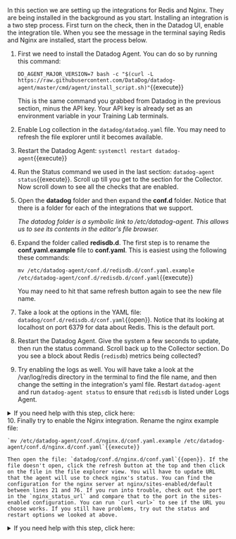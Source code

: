 In this section we are setting up the integrations for Redis and Nginx. They are being installed in the background as you start. Installing an integration is a two step process. First turn on the check, then in the Datadog UI, enable the integration tile. When you see the message in the terminal saying Redis and Nginx are installed, start the process below.

1. First we need to install the Datadog Agent. You can do so by running this command:

    `DD_AGENT_MAJOR_VERSION=7 bash -c "$(curl -L https://raw.githubusercontent.com/DataDog/datadog-agent/master/cmd/agent/install_script.sh)"`{{execute}}

    This is the same command you grabbed from Datadog in the previous section, minus the API key. Your API key is already set as an environment variable in your Training Lab terminals.

2. Enable Log collection in the `datadog/datadog.yaml` file. You may need to refresh the file explorer until it becomes available. 
3. Restart the Datadog Agent: `systemctl restart datadog-agent`{{execute}}
4. Run the Status command we used in the last section: `datadog-agent status`{{execute}}. Scroll up till you get to the section for the Collector. Now scroll down to see all the checks that are enabled.
5. Open the **datadog** folder and then expand the **conf.d** folder. Notice that there is a folder for each of the integrations that we support.

    _The datadog folder is a symbolic link to /etc/datadog-agent. This allows us to see its contents in the editor's file browser._

6. Expand the folder called **redisdb.d**. The first step is to rename the **conf.yaml.example** file to **conf.yaml**. This is easiest using the following these commands: 

    `mv /etc/datadog-agent/conf.d/redisdb.d/conf.yaml.example /etc/datadog-agent/conf.d/redisdb.d/conf.yaml`{{execute}}

    You may need to hit that same refresh button again to see the new file name.
7. Take a look at the options in the YAML file: `datadog/conf.d/redisdb.d/conf.yaml`{{open}}. Notice that its looking at localhost on port 6379 for data about Redis. This is the default port. 
8. Restart the Datadog Agent. Give the system a few seconds to update, then run the status command. Scroll back up to the Collector section. Do you see a block about Redis (`redisdb`) metrics being collected?
9. Try enabling the logs as well. You will have take a look at the /var/log/redis directory in the terminal to find the file name, and then change the setting in the integration's yaml file. Restart `datadog-agent` and run `datadog-agent status` to ensure that `redisdb` is listed under Logs Agent.
<details>
  <summary>If you need help with this step, click here:</summary>
  
  - You'll need to uncomment the logs section in `datadog/conf.d/redisdb.d/conf.yaml`{{open}} and change the url to `/var/log/redis/redis-server.log`.
  
</details>
10. Finally try to enable the Nginx integration. Rename the nginx example file:

    `mv /etc/datadog-agent/conf.d/nginx.d/conf.yaml.example /etc/datadog-agent/conf.d/nginx.d/conf.yaml`{{execute}}

    Then open the file: `datadog/conf.d/nginx.d/conf.yaml`{{open}}. If the file doesn't open, click the refresh button at the top and then click on the file in the file explorer view. You will have to update URL that the agent will use to check nginx's status. You can find the configuration for the nginx server at nginx/sites-enabled/default between lines 21 and 76. If you run into trouble, check out the port in the `nginx_status_url` and compare that to the port in the sites-enabled configuration. You can run `curl <url>` to see if the URL you choose works. If you still have problems, try out the status and restart options we looked at above. 
<details>
  <summary>If you need help with this step, click here:</summary>
  
  - The port in the nginx config (`datadog/conf.d/nginx.d/conf.yaml`{{open}}) needs to be changed to port 80.
  
</details>